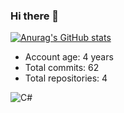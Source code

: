 ### Hi there 👋
[![Anurag's GitHub stats](https://github-readme-stats.vercel.app/api?username=REgorion)](https://github.com/anuraghazra/github-readme-stats&count_private=true)

 - Account age: 4 years
 - Total commits: 62
 - Total repositories: 4

![C#](https://img.shields.io/static/v1?style=flat&label=C%23&color=555&labelColor=%23178600&message=100%25)
